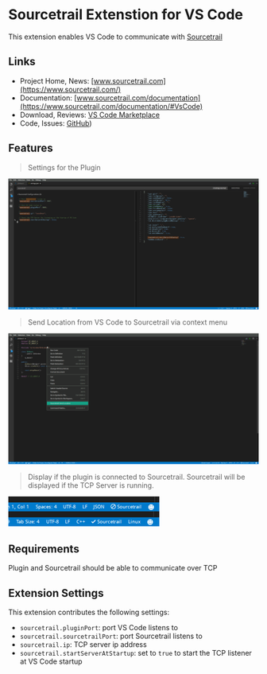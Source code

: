 
# Sourcetrail Extenstion for VS Code

This extension enables VS Code to communicate with [Sourcetrail](http://sourcetrail.com)

## Links
* Project Home, News: [www.sourcetrail.com](https://www.sourcetrail.com/) 
* Documentation: [www.sourcetrail.com/documentation](https://www.sourcetrail.com/documentation/#VsCode) 
* Download, Reviews: [VS Code Marketplace](https://marketplace.visualstudio.com/items?itemName=astallinger.sourcetrail)
* Code, Issues: [GitHub](http://github.com/CoatiSoftware/vsce-sourcetrail.git)) 

## Features

> Settings for the Plugin

![Settings](images/vsce-sourcetrail1.png)

> Send Location from VS Code to Sourcetrail via context menu

![Context](images/vsce-sourcetrail2.png)

> Display if the plugin is connected to Sourcetrail. Sourcetrail will be displayed if the TCP Server is running.

![Statusbar](images/vsce-sourcetrail3.png)

## Requirements

Plugin and Sourcetrail should be able to communicate over TCP

## Extension Settings

This extension contributes the following settings:

* `sourcetrail.pluginPort`: port VS Code listens to
* `sourcetrail.sourcetrailPort`: port Sourcetrail listens to
* `sourcetrail.ip`: TCP server ip address
* `sourcetrail.startServerAtStartup`: set to `true` to start the TCP listener at VS Code startup


